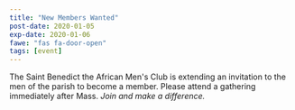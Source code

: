 ```yaml
---
title: "New Members Wanted"
post-date: 2020-01-05
exp-date: 2020-01-06
fawe: "fas fa-door-open"
tags: [event]
---
```

The Saint Benedict the African Men's Club is extending an invitation to the men of the parish to become a member. Please attend a gathering immediately after Mass. *Join and make a difference.*